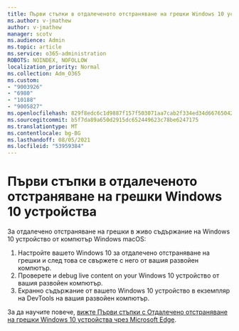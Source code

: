 ```yaml
---
title: Първи стъпки в отдалеченото отстраняване на грешки Windows 10 устройства
ms.author: v-jmathew
author: v-jmathew
manager: scotv
ms.audience: Admin
ms.topic: article
ms.service: o365-administration
ROBOTS: NOINDEX, NOFOLLOW
localization_priority: Normal
ms.collection: Adm_O365
ms.custom:
- "9003926"
- "6980"
- "10188"
- "9005827"
ms.openlocfilehash: 829f8edc6c1d9887f157f503071aa7cab2f334ed34d66765042a42a4d7d97113
ms.sourcegitcommit: b5f7da89a650d2915dc652449623c78be6247175
ms.translationtype: MT
ms.contentlocale: bg-BG
ms.lasthandoff: 08/05/2021
ms.locfileid: "53959384"
---
```

# <a name="get-started-with-remotely-debugging-windows-10-devices"></a>Първи стъпки в отдалеченото отстраняване на грешки Windows 10 устройства

За отдалечено отстраняване на грешки в живо съдържание на Windows 10 устройство от компютър Windows macOS:

1. Настройте вашето Windows 10 за отдалечено отстраняване на грешки и след това се свържете с него от вашия развойен компютър.
2. Проверете и debug live content on your Windows 10 устройство от вашия развойен компютър.
3. Екранно съдържание от вашето Windows 10 устройство в екземпляр на DevTools на вашия развойен компютър.

За да научите повече, [вижте Първи стъпки с Отдалечено отстраняване на грешки Windows 10 устройства чрез Microsoft Edge](https://go.microsoft.com/fwlink/?linkid=2142172).
